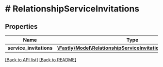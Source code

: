 # # RelationshipServiceInvitations

## Properties

Name | Type | Description | Notes
------------ | ------------- | ------------- | -------------
**service_invitations** | [**\Fastly\Model\RelationshipServiceInvitationsServiceInvitations**](RelationshipServiceInvitationsServiceInvitations.md) |  | [optional]

[[Back to API list]](../../README.md#endpoints) [[Back to README]](../../README.md)

